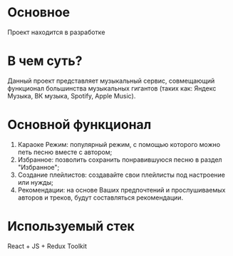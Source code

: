 # Основное

Проект находится в разработке

# В чем суть?

Данный проект представляет музыкальный сервис, совмещающий функционал большинства музыкальных гигантов (таких как: Яндекс Музыка, ВК музыка, Spotify, Apple Music).

# Основной функционал

1) Караоке Режим: популярный режим, с помощью которого можно петь песню вместе с автором;
2) Избранное: позволить сохранить понравившуюся песню в раздел "Избранное";
3) Создание плейлистов: создавайте свои плейлисты под настроение или нужды;
4) Рекомендации: на основе Ваших предпочтений и прослушиваемых авторов и треков, будут составляться рекомендации.

# Используемый стек

React + JS + Redux Toolkit
